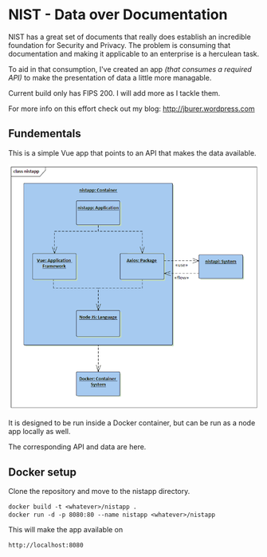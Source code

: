 # NIST - Data over Documentation

NIST has a great set of documents that really does establish an incredible foundation
for Security and Privacy. The problem is consuming that documentation and making it
applicable to an enterprise is a herculean task.

To aid in that consumption, I've created an app <i>(that consumes a required API)</i> to make the presentation
of data a little more managable.

Current build only has FIPS 200. I will add more as I tackle them.

For more info on this effort check out my blog: <a href="http://jburer.wordpress.com" target="_blank">http://jburer.wordpress.com</a>

## Fundementals

This is a simple Vue app that points to an API that makes the data available.

<img src="./images/nistapp.gif" alt="nistapp">

It is designed to be run inside a Docker container, but can be run as a node app locally as well.

The corresponding API and data are here.

## Docker setup

Clone the repository and move to the nistapp directory.

```
docker build -t <whatever>/nistapp .
docker run -d -p 8080:80 --name nistapp <whatever>/nistapp
```

This will make the app available on

```
http://localhost:8080
```
